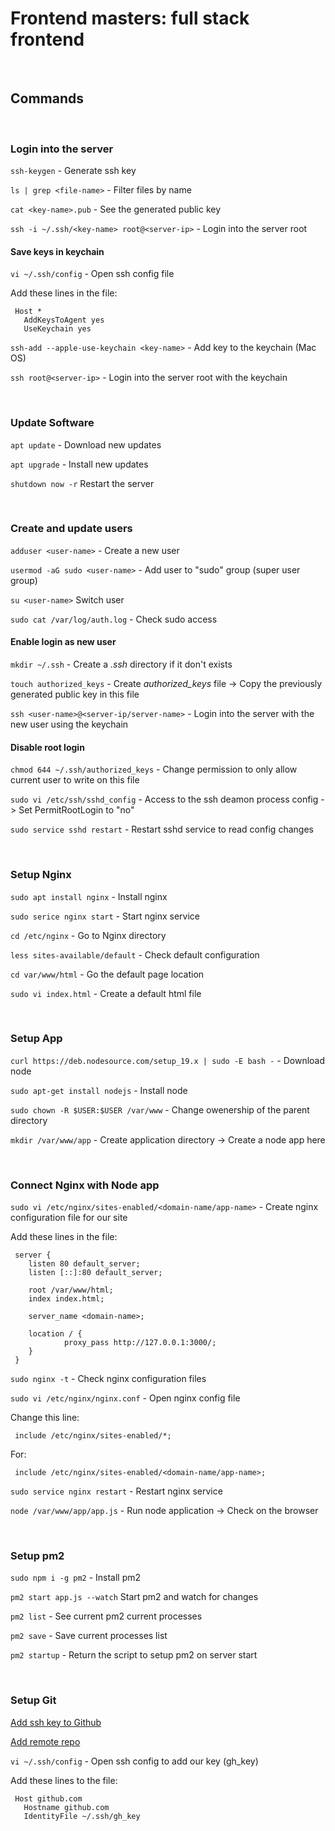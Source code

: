 
# Frontend masters:  full stack frontend 

<br>

## Commands

<br>

### Login into the server

`ssh-keygen` - Generate ssh key

`ls | grep <file-name>` - Filter files by name

`cat <key-name>.pub` - See the generated public key

`ssh -i ~/.ssh/<key-name> root@<server-ip>` - Login into the server root

#### Save keys in keychain

`vi ~/.ssh/config` - Open ssh config file

Add these lines in the file:

     Host *
       AddKeysToAgent yes
       UseKeychain yes

`ssh-add --apple-use-keychain <key-name>` - Add key to the keychain (Mac OS)

`ssh root@<server-ip>` - Login into the server root with the keychain

<br>

### Update Software

`apt update` - Download new updates

`apt upgrade` - Install new updates

`shutdown now -r` Restart the server

<br>

### Create and update users

`adduser <user-name>` - Create a new user

`usermod -aG sudo <user-name>` - Add user to "sudo" group (super user group)

`su <user-name>` Switch user

`sudo cat /var/log/auth.log` - Check sudo access 

#### Enable login as new user

`mkdir ~/.ssh` - Create a *.ssh* directory if it don't exists

`touch authorized_keys` - Create *authorized_keys* file -> Copy the previously generated public key in this file

`ssh <user-name>@<server-ip/server-name>` - Login into the server with the new user using the keychain

#### Disable root login

`chmod 644 ~/.ssh/authorized_keys` - Change permission to only allow current user to write on this file

`sudo vi /etc/ssh/sshd_config` - Access to the ssh deamon process config -> Set PermitRootLogin to "no"

`sudo service sshd restart` - Restart sshd service to read config changes

<br>

### Setup Nginx

`sudo apt install nginx` - Install nginx 

`sudo serice nginx start` - Start nginx service

`cd /etc/nginx` - Go to Nginx directory 

`less sites-available/default` - Check default configuration 

`cd var/www/html` - Go the default page location

`sudo vi index.html` - Create a default html file

<br>

### Setup App

`curl https://deb.nodesource.com/setup_19.x | sudo -E bash -` - Download node

`sudo apt-get install nodejs` - Install node

`sudo chown -R $USER:$USER /var/www` - Change owenership of the parent directory 

`mkdir /var/www/app` - Create application directory -> Create a node app here

<br>

### Connect Nginx with Node app

`sudo vi /etc/nginx/sites-enabled/<domain-name/app-name>` - Create nginx configuration file for our site

Add these lines in the file: 
     
     server {
        listen 80 default_server;
        listen [::]:80 default_server;

        root /var/www/html;
        index index.html;

        server_name <domain-name>;

        location / {
                proxy_pass http://127.0.0.1:3000/;
        }
     }
     
 `sudo nginx -t` - Check nginx configuration files
 
 `sudo vi /etc/nginx/nginx.conf` - Open nginx config file
 
 Change this line: 
 
     include /etc/nginx/sites-enabled/*;
   
 For: 
 
     include /etc/nginx/sites-enabled/<domain-name/app-name>;
     
 `sudo service nginx restart` - Restart nginx service 
     
 `node /var/www/app/app.js` - Run node application -> Check on the browser
 
 <br>
 
 ### Setup pm2
 
 `sudo npm i -g pm2` - Install pm2
 
 `pm2 start app.js --watch` Start pm2 and watch for changes
 
 `pm2 list` - See current pm2 current processes 
 
 `pm2 save` - Save current processes list
 
 `pm2 startup` - Return the script to setup pm2 on server start 
 
 <br>
 
 ### Setup Git
 
 [Add ssh key to Github](https://docs.github.com/en/authentication/connecting-to-github-with-ssh/adding-a-new-ssh-key-to-your-github-account)
 
 [Add remote repo](https://docs.github.com/en/get-started/getting-started-with-git/managing-remote-repositories)
 
 `vi ~/.ssh/config` - Open ssh config to add our key (gh_key)
 
 Add these lines to the file:
 
     Host github.com
       Hostname github.com
       IdentityFile ~/.ssh/gh_key
 
 















